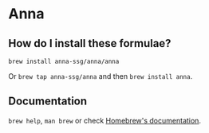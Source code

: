 # Anna

## How do I install these formulae?

`brew install anna-ssg/anna/anna`

Or `brew tap anna-ssg/anna` and then `brew install anna`.

## Documentation

`brew help`, `man brew` or check [Homebrew's documentation](https://docs.brew.sh).
